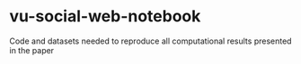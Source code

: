 # vu-social-web-notebook
Code and datasets needed to reproduce all computational results presented in the paper
